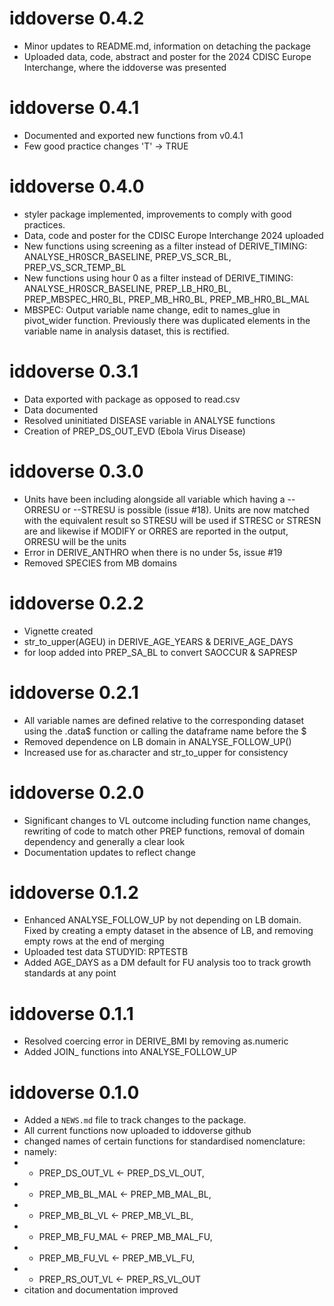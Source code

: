 # iddoverse 0.4.2
* Minor updates to README.md, information on detaching the package
* Uploaded data, code, abstract and poster for the 2024 CDISC Europe Interchange, where the iddoverse was presented

# iddoverse 0.4.1
* Documented and exported new functions from v0.4.1
* Few good practice changes 'T' -> TRUE

# iddoverse 0.4.0
* styler package implemented, improvements to comply with good practices.
* Data, code and poster for the CDISC Europe Interchange 2024 uploaded
* New functions using screening as a filter instead of DERIVE_TIMING: ANALYSE_HR0SCR_BASELINE, PREP_VS_SCR_BL, PREP_VS_SCR_TEMP_BL
* New functions using hour 0 as a filter instead of DERIVE_TIMING: ANALYSE_HR0SCR_BASELINE, PREP_LB_HR0_BL, PREP_MBSPEC_HR0_BL, PREP_MB_HR0_BL, PREP_MB_HR0_BL_MAL
* MBSPEC: Output variable name change, edit to names_glue in pivot_wider function. Previously there was duplicated elements in the variable name in analysis dataset, this is rectified.

# iddoverse 0.3.1
* Data exported with package as opposed to read.csv 
* Data documented
* Resolved uninitiated DISEASE variable in ANALYSE functions
* Creation of PREP_DS_OUT_EVD (Ebola Virus Disease)

# iddoverse 0.3.0
* Units have been including alongside all variable which having a --ORRESU or --STRESU is possible (issue #18). Units are now matched with the equivalent result so STRESU will be used if STRESC or STRESN are and likewise if MODIFY or ORRES are reported in the output, ORRESU will be the units
* Error in DERIVE_ANTHRO when there is no under 5s, issue #19
* Removed SPECIES from MB domains 

# iddoverse 0.2.2
* Vignette created
* str_to_upper(AGEU) in DERIVE_AGE_YEARS & DERIVE_AGE_DAYS
* for loop added into PREP_SA_BL to convert SAOCCUR & SAPRESP

# iddoverse 0.2.1
* All variable names are defined relative to the corresponding dataset using the .data$ function or calling the dataframe name before the $
* Removed dependence on LB domain in ANALYSE_FOLLOW_UP()
* Increased use for as.character and str_to_upper for consistency 

# iddoverse 0.2.0
* Significant changes to VL outcome including function name changes, rewriting of code to match other PREP functions, removal of domain dependency and generally a clear look
* Documentation updates to reflect change

# iddoverse 0.1.2
* Enhanced ANALYSE_FOLLOW_UP by not depending on LB domain. Fixed by creating a empty dataset in the absence of LB, and removing empty rows at the end of merging
* Uploaded test data STUDYID: RPTESTB
* Added AGE_DAYS as a DM default for FU analysis too to track growth standards at any point

# iddoverse 0.1.1
* Resolved coercing error in DERIVE_BMI by removing as.numeric
* Added JOIN_ functions into ANALYSE_FOLLOW_UP

# iddoverse 0.1.0

* Added a `NEWS.md` file to track changes to the package.
* All current functions now uploaded to iddoverse github
* changed names of certain functions for standardised nomenclature:
*   namely:
* +    PREP_DS_OUT_VL <- PREP_DS_VL_OUT,
* +    PREP_MB_BL_MAL <- PREP_MB_MAL_BL, 
* +    PREP_MB_BL_VL <- PREP_MB_VL_BL,
* +    PREP_MB_FU_MAL <- PREP_MB_MAL_FU,
* +    PREP_MB_FU_VL <- PREP_MB_VL_FU,
* +    PREP_RS_OUT_VL <- PREP_RS_VL_OUT
* citation and documentation improved
